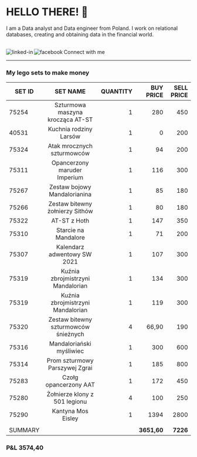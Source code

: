 # HELLO THERE! 👋


I am a Data analyst and Data engineer from Poland. I work on relational databases, creating and obtaining data in the financial world.

<br>Connect with me
[<img align="left" alt="linked-in" src="https://img.shields.io/badge/linkedin-%230077B5.svg?&style=for-the-badge&logo=linkedin&logoColor=white" />]()
[<img align="left" alt="facebook" src="https://img.shields.io/badge/facebook-%231877F2.svg?&style=for-the-badge&logo=facebook&logoColor=white" />]()





---
 ### My lego sets to make money
 
| <B>SET ID |  SET NAME                             | QUANTITY  | BUY PRICE | SELL PRICE</B>  |
| ----------|:-------------------------------------:| ---------:|----------:|----------------:|
| 75254     | Szturmowa maszyna krocząca AT-ST      | 1         | 280       | 450             |
| 40531     | Kuchnia rodziny Larsów                | 1         | 0         | 200             |
| 75324     | Atak mrocznych szturmowców            | 1         | 94        | 200             |
| 75311     | Opancerzony maruder Imperium          | 1         | 116       | 300             |
| 75267     | Zestaw bojowy Mandalorianina          | 1         | 85        | 180             |
| 75266     | Zestaw bitewny żołnierzy Sithów       | 1         | 80        | 180             |
| 75322     | AT-ST z Hoth                          | 1         | 147       | 350             |
| 75310     | Starcie na Mandalore                  | 1         | 71        | 200             |
| 75307     | Kalendarz adwentowy SW 2021           | 1         | 107       | 300             |
| 75319     | Kuźnia zbrojmistrzyni Mandalorian     | 1         | 134       | 300             |
| 75319     | Kuźnia zbrojmistrzyni Mandalorian     | 1         | 119       | 300             | 
| 75320     | Zestaw bitewny szturmowców śnieżnych  | 4         | 66,90     | 190             |
| 75316     | Mandaloriański myśliwiec              | 1         | 300       | 600             |
| 75314     | Prom szturmowy Parszywej Zgrai        | 1         | 185       | 800             |
| 75283     | Czołg opancerzony AAT                 | 1         | 172       | 450             |
| 75280     | Żołnierze klony z 501 legionu         | 4         | 100       | 250             |
| 75290     | Kantyna Mos Eisley                    | 1         | 1394      | 2800            |
|           |                                       |           |           |                 |
| SUMMARY   |                                       |           |**3651,60**|   **7226**      |   

### P&L 3574,40



                                                   
